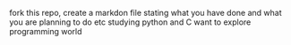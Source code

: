 fork this repo, create a markdon file stating what you have done and what you are planning to do etc
studying python and C
want to explore programming world 

